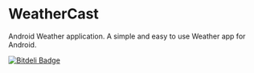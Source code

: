 # WeatherCast
Android Weather application.
A simple and easy to use Weather app for Android.


[![Bitdeli Badge](https://d2weczhvl823v0.cloudfront.net/kunallanjewar/weathercast/trend.png)](https://bitdeli.com/free "Bitdeli Badge")

